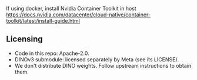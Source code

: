 If using docker, install Nvidia Container Toolkit in host
https://docs.nvidia.com/datacenter/cloud-native/container-toolkit/latest/install-guide.html

## Licensing
- Code in this repo: Apache-2.0.
- DINOv3 submodule: licensed separately by Meta (see its LICENSE).
- We don't distribute DINO weights. Follow upstream instructions to obtain them.